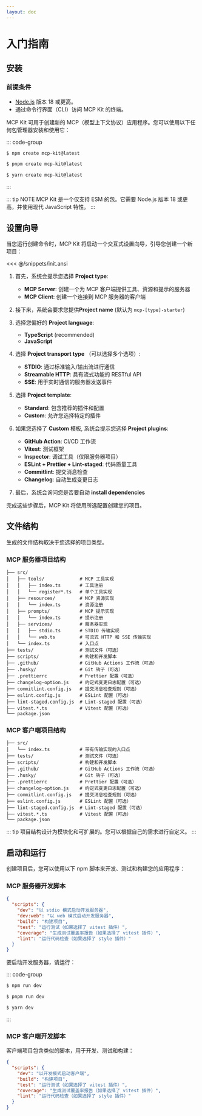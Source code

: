 ```yaml
---
layout: doc
---
```


# 入门指南

## 安装

### 前提条件

- [Node.js](https://nodejs.org/) 版本 18 或更高。
- 通过命令行界面（CLI）访问 MCP Kit 的终端。

MCP Kit 可用于创建新的 MCP（模型上下文协议）应用程序。您可以使用以下任何包管理器安装和使用它：

::: code-group
```sh [npm]
$ npm create mcp-kit@latest
```

```sh [pnpm]
$ pnpm create mcp-kit@latest
```

```sh [yarn]
$ yarn create mcp-kit@latest
```
:::

::: tip NOTE
MCP Kit 是一个仅支持 ESM 的包。它需要 Node.js 版本 18 或更高，并使用现代 JavaScript 特性。
:::

## 设置向导

当您运行创建命令时，MCP Kit 将启动一个交互式设置向导，引导您创建一个新项目：

<<< @/snippets/init.ansi

1. 首先，系统会提示您选择 **Project type**:
   - **MCP Server**: 创建一个为 MCP 客户端提供工具、资源和提示的服务器
   - **MCP Client**: 创建一个连接到 MCP 服务器的客户端

2. 接下来，系统会要求您提供**Project name** (默认为 `mcp-[type]-starter`)

3. 选择您偏好的 **Project language**:
   - **TypeScript** (recommended)
   - **JavaScript**

4. 选择 **Project transport type** （可以选择多个选项）:
   - **STDIO**: 通过标准输入/输出流进行通信
   - **Streamable HTTP**: 具有流式功能的 RESTful API
   - **SSE**: 用于实时通信的服务器发送事件

5. 选择 **Project template**:
   - **Standard**: 包含推荐的插件和配置
   - **Custom**: 允许您选择特定的插件

6. 如果您选择了 **Custom** 模板, 系统会提示您选择 **Project plugins**:
   - **GitHub Action**: CI/CD 工作流
   - **Vitest**: 测试框架
   - **Inspector**: 调试工具（仅限服务器项目）
   - **ESLint + Prettier + Lint-staged**: 代码质量工具
   - **Commitlint**: 提交消息检查
   - **Changelog**: 自动生成变更日志

7. 最后，系统会询问您是否要自动 **install dependencies**

完成这些步骤后，MCP Kit 将使用所选配置创建您的项目。

## 文件结构

生成的文件结构取决于您选择的项目类型。

### MCP 服务器项目结构

```
├── src/
│   ├── tools/             # MCP 工具实现
│   │   ├── index.ts       # 工具注册
│   │   └── register*.ts   # 单个工具实现
│   ├── resources/         # MCP 资源实现
│   │   └── index.ts       # 资源注册
│   ├── prompts/           # MCP 提示实现
│   │   └── index.ts       # 提示注册
│   ├── services/          # 服务器实现
│   │   ├── stdio.ts       # STDIO 传输实现
│   │   └── web.ts         # 可流式 HTTP 和 SSE 传输实现
│   └── index.ts           # 入口点
├── tests/                 # 测试文件（可选）
├── scripts/               # 构建和开发脚本
├── .github/               # GitHub Actions 工作流（可选）
├── .husky/                # Git 钩子（可选）
├── .prettierrc            # Prettier 配置（可选）
├── changelog-option.js    # 约定式变更日志配置（可选）
├── commitlint.config.js   # 提交消息检查规则（可选）
├── eslint.config.js       # ESLint 配置（可选）
├── lint-staged.config.js  # Lint-staged 配置（可选）
├── vitest.*.ts            # Vitest 配置（可选）
└── package.json
```

### MCP 客户端项目结构

```
├── src/
│   └── index.ts           # 带有传输实现的入口点
├── tests/                 # 测试文件（可选）
├── scripts/               # 构建和开发脚本
├── .github/               # GitHub Actions 工作流（可选）
├── .husky/                # Git 钩子（可选）
├── .prettierrc            # Prettier 配置（可选）
├── changelog-option.js    # 约定式变更日志配置（可选）
├── commitlint.config.js   # 提交消息检查规则（可选）
├── eslint.config.js       # ESLint 配置（可选）
├── lint-staged.config.js  # Lint-staged 配置（可选）
├── vitest.*.ts            # Vitest 配置（可选）
└── package.json
```

::: tip
项目结构设计为模块化和可扩展的。您可以根据自己的需求进行自定义。
:::

## 启动和运行

创建项目后，您可以使用以下 npm 脚本来开发、测试和构建您的应用程序：

### MCP 服务器开发脚本

```json [package.json]
{
  "scripts": {
    "dev": "以 stdio 模式启动开发服务器",
    "dev:web": "以 web 模式启动开发服务器",
    "build": "构建项目",
    "test": "运行测试（如果选择了 vitest 插件）",
    "coverage": "生成测试覆盖率报告（如果选择了 vitest 插件）",
    "lint": "运行代码检查（如果选择了 style 插件）"
  }
}
```

要启动开发服务器，请运行：

::: code-group

```sh [npm]
$ npm run dev
```

```sh [pnpm]
$ pnpm run dev
```

```sh [yarn]
$ yarn dev
```

:::

### MCP 客户端开发脚本

客户端项目包含类似的脚本，用于开发、测试和构建：

```json [package.json]
{
  "scripts": {
    "dev": "以开发模式启动客户端",
    "build": "构建项目",
    "test": "运行测试（如果选择了 vitest 插件）",
    "coverage": "生成测试覆盖率报告（如果选择了 vitest 插件）",
    "lint": "运行代码检查（如果选择了 style 插件）"
  }
}
```
